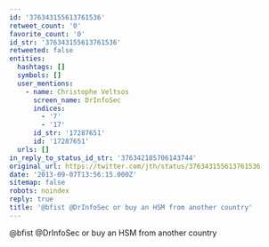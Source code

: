 ```yaml
---
id: '376343155613761536'
retweet_count: '0'
favorite_count: '0'
id_str: '376343155613761536'
retweeted: false
entities:
  hashtags: []
  symbols: []
  user_mentions:
    - name: Christophe Veltsos
      screen_name: DrInfoSec
      indices:
        - '7'
        - '17'
      id_str: '17287651'
      id: '17287651'
  urls: []
in_reply_to_status_id_str: '376342185706143744'
original_url: https://twitter.com/jth/status/376343155613761536
date: '2013-09-07T13:56:15.000Z'
sitemap: false
robots: noindex
reply: true
title: '@bfist @DrInfoSec or buy an HSM from another country'
---
```


@bfist @DrInfoSec or buy an HSM from another country